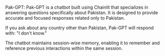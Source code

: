 Pak-GPT:
Pak-GPT is a chatbot built using Chainlit that specializes in answering questions specifically about Pakistan. It is designed to provide accurate and focused responses related only to Pakistan.

If you ask about any country other than Pakistan, Pak-GPT will respond with:
"I don't know."

The chatbot maintains session-wise memory, enabling it to remember and reference previous interactions within the same session.
